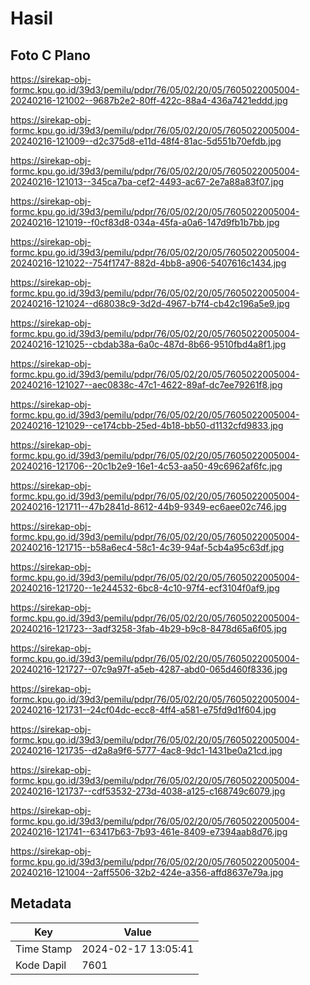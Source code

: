# Hasil

## Foto C Plano

https://sirekap-obj-formc.kpu.go.id/39d3/pemilu/pdpr/76/05/02/20/05/7605022005004-20240216-121002--9687b2e2-80ff-422c-88a4-436a7421eddd.jpg

https://sirekap-obj-formc.kpu.go.id/39d3/pemilu/pdpr/76/05/02/20/05/7605022005004-20240216-121009--d2c375d8-e11d-48f4-81ac-5d551b70efdb.jpg

https://sirekap-obj-formc.kpu.go.id/39d3/pemilu/pdpr/76/05/02/20/05/7605022005004-20240216-121013--345ca7ba-cef2-4493-ac67-2e7a88a83f07.jpg

https://sirekap-obj-formc.kpu.go.id/39d3/pemilu/pdpr/76/05/02/20/05/7605022005004-20240216-121019--f0cf83d8-034a-45fa-a0a6-147d9fb1b7bb.jpg

https://sirekap-obj-formc.kpu.go.id/39d3/pemilu/pdpr/76/05/02/20/05/7605022005004-20240216-121022--754f1747-882d-4bb8-a906-5407616c1434.jpg

https://sirekap-obj-formc.kpu.go.id/39d3/pemilu/pdpr/76/05/02/20/05/7605022005004-20240216-121024--d68038c9-3d2d-4967-b7f4-cb42c196a5e9.jpg

https://sirekap-obj-formc.kpu.go.id/39d3/pemilu/pdpr/76/05/02/20/05/7605022005004-20240216-121025--cbdab38a-6a0c-487d-8b66-9510fbd4a8f1.jpg

https://sirekap-obj-formc.kpu.go.id/39d3/pemilu/pdpr/76/05/02/20/05/7605022005004-20240216-121027--aec0838c-47c1-4622-89af-dc7ee79261f8.jpg

https://sirekap-obj-formc.kpu.go.id/39d3/pemilu/pdpr/76/05/02/20/05/7605022005004-20240216-121029--ce174cbb-25ed-4b18-bb50-d1132cfd9833.jpg

https://sirekap-obj-formc.kpu.go.id/39d3/pemilu/pdpr/76/05/02/20/05/7605022005004-20240216-121706--20c1b2e9-16e1-4c53-aa50-49c6962af6fc.jpg

https://sirekap-obj-formc.kpu.go.id/39d3/pemilu/pdpr/76/05/02/20/05/7605022005004-20240216-121711--47b2841d-8612-44b9-9349-ec6aee02c746.jpg

https://sirekap-obj-formc.kpu.go.id/39d3/pemilu/pdpr/76/05/02/20/05/7605022005004-20240216-121715--b58a6ec4-58c1-4c39-94af-5cb4a95c63df.jpg

https://sirekap-obj-formc.kpu.go.id/39d3/pemilu/pdpr/76/05/02/20/05/7605022005004-20240216-121720--1e244532-6bc8-4c10-97f4-ecf3104f0af9.jpg

https://sirekap-obj-formc.kpu.go.id/39d3/pemilu/pdpr/76/05/02/20/05/7605022005004-20240216-121723--3adf3258-3fab-4b29-b9c8-8478d65a6f05.jpg

https://sirekap-obj-formc.kpu.go.id/39d3/pemilu/pdpr/76/05/02/20/05/7605022005004-20240216-121727--07c9a97f-a5eb-4287-abd0-065d460f8336.jpg

https://sirekap-obj-formc.kpu.go.id/39d3/pemilu/pdpr/76/05/02/20/05/7605022005004-20240216-121731--24cf04dc-ecc8-4ff4-a581-e75fd9d1f604.jpg

https://sirekap-obj-formc.kpu.go.id/39d3/pemilu/pdpr/76/05/02/20/05/7605022005004-20240216-121735--d2a8a9f6-5777-4ac8-9dc1-1431be0a21cd.jpg

https://sirekap-obj-formc.kpu.go.id/39d3/pemilu/pdpr/76/05/02/20/05/7605022005004-20240216-121737--cdf53532-273d-4038-a125-c168749c6079.jpg

https://sirekap-obj-formc.kpu.go.id/39d3/pemilu/pdpr/76/05/02/20/05/7605022005004-20240216-121741--63417b63-7b93-461e-8409-e7394aab8d76.jpg

https://sirekap-obj-formc.kpu.go.id/39d3/pemilu/pdpr/76/05/02/20/05/7605022005004-20240216-121004--2aff5506-32b2-424e-a356-affd8637e79a.jpg


## Metadata

| Key        | Value               |
| ---------- | ------------------- |
| Time Stamp | 2024-02-17 13:05:41 |
| Kode Dapil | 7601                |



